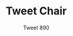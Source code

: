 ---
designer: Marc Sadler
description: "Tweet%20is%20a%20collection%20of%20seats%20that%20combines%20the%20rational%20and%20clean%20design%20of%20the%20body%20with%20a%20wide%20choice%20of%20frames%20and%20finishes%2C%20to%20ensure%20maximum%20adaptability%20in%20contract%20and%20domestic%20environments.%20Stackable%20chair%20with%20double%20injection%20molded%20polypropylene%20shell%20and%20%D814%20mm%20steel%20tube%20frame."
image_primary: img/TWEET_890_01_zoom.jpg
image_secondary: img/TWEET_890_02_zoom.jpg
manufacturer: Pedrali
href: https://www.pedrali.it/en/products/catalog/Chair-TWEET-890/
subtitle: Tweet 890
title: Tweet Chair
image_thumb: img/Tweet_890_cover.jpg
tags: 
  - pedrali
  - chairs
category: chairs
slug: /manufacturers/pedrali/chairs/marc-sadler-tweet-chair
---